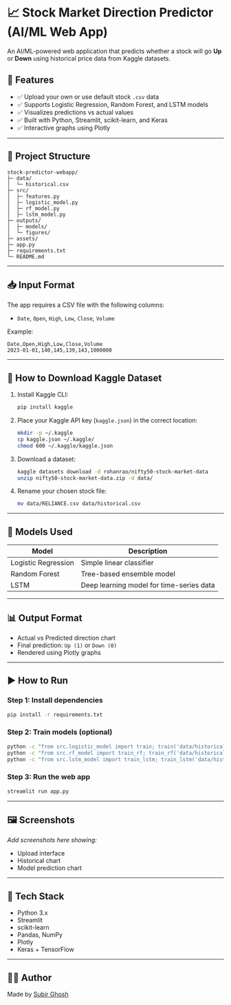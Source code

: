 # 📈 Stock Market Direction Predictor (AI/ML Web App)

An AI/ML-powered web application that predicts whether a stock will go **Up** or **Down** using historical price data from Kaggle datasets.

## 🚀 Features

- ✅ Upload your own or use default stock `.csv` data
- ✅ Supports Logistic Regression, Random Forest, and LSTM models
- ✅ Visualizes predictions vs actual values
- ✅ Built with Python, Streamlit, scikit-learn, and Keras
- ✅ Interactive graphs using Plotly

---

## 📂 Project Structure

```
stock-predictor-webapp/
├─ data/
│  └─ historical.csv
├─ src/
│  ├─ features.py
│  ├─ logistic_model.py
│  ├─ rf_model.py
│  ├─ lstm_model.py
├─ outputs/
│  ├─ models/
│  └─ figures/
├─ assets/
├─ app.py
├─ requirements.txt
└─ README.md
```

---

## 📥 Input Format

The app requires a CSV file with the following columns:

- `Date`, `Open`, `High`, `Low`, `Close`, `Volume`

Example:

```csv
Date,Open,High,Low,Close,Volume
2023-01-01,140,145,139,143,1000000
```

---

## 🔽 How to Download Kaggle Dataset

1. Install Kaggle CLI:

   ```bash
   pip install kaggle
   ```

2. Place your Kaggle API key (`kaggle.json`) in the correct location:

   ```bash
   mkdir -p ~/.kaggle
   cp kaggle.json ~/.kaggle/
   chmod 600 ~/.kaggle/kaggle.json
   ```

3. Download a dataset:

   ```bash
   kaggle datasets download -d rohanrao/nifty50-stock-market-data
   unzip nifty50-stock-market-data.zip -d data/
   ```

4. Rename your chosen stock file:

   ```bash
   mv data/RELIANCE.csv data/historical.csv
   ```

---

## 🧠 Models Used

| Model               | Description                              |
| ------------------- | ---------------------------------------- |
| Logistic Regression | Simple linear classifier                 |
| Random Forest       | Tree-based ensemble model                |
| LSTM                | Deep learning model for time-series data |

---

## 📊 Output Format

- Actual vs Predicted direction chart
- Final prediction: `Up (1)` or `Down (0)`
- Rendered using Plotly graphs

---

## ▶️ How to Run

### Step 1: Install dependencies

```bash
pip install -r requirements.txt
```

### Step 2: Train models (optional)

```bash
python -c "from src.logistic_model import train; train('data/historical.csv', 'outputs/models/logistic.pkl')"
python -c "from src.rf_model import train_rf; train_rf('data/historical.csv', 'outputs/models/rf.pkl')"
python -c "from src.lstm_model import train_lstm; train_lstm('data/historical.csv', 'outputs/models/lstm.h5')"
```

### Step 3: Run the web app

```bash
streamlit run app.py
```

---

## 🖼️ Screenshots

_Add screenshots here showing:_

- Upload interface
- Historical chart
- Model prediction chart

---

## 🤖 Tech Stack

- Python 3.x
- Streamlit
- scikit-learn
- Pandas, NumPy
- Plotly
- Keras + TensorFlow

---

## 🙋‍♂️ Author

Made by [Subir Ghosh](https://github.com/subir301204)
